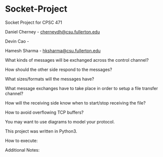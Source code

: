 # Socket-Project
Socket Project for CPSC 471

Daniel Cherney - cherneydh@csu.fullerton.edu

Devin  Cao     -

Hamesh Sharma  - hksharma@csu.fullerton.edu


What kinds of messages will be exchanged across the control channel?

How should the other side respond to the messages?

What sizes/formats will the messages have?

What message exchanges have to take place in order to setup a file transfer channel?

How will the receiving side know when to start/stop receiving the file?

How to avoid overflowing TCP buffers?

You may want to use diagrams to model your protocol.

This project was written in Python3.

How to execute:

Additional Notes:
